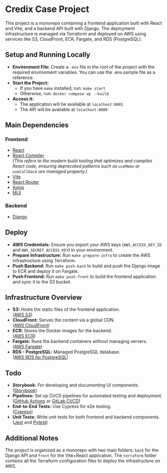 # Credix Case Project

This project is a monorepo containing a frontend application built with React and Vite, and a backend API built with Django. The deployment infrastructure is managed via Terraform and deployed on AWS using services like S3, CloudFront, ECR, Fargate, and RDS (PostgreSQL).

## Setup and Running Locally

- **Environment File:** Create a `.env` file in the root of the project with the required environment variables. You can use the .env.sample file as a reference.
- **Start the Project:**
  - If you have `make` installed, run: `make start`
  - Otherwise, run: `docker compose up --build`
- **Access it:**
  - The application will be available at `localhost:8001`
  - The API will be available at `localhost:8000`

## Main Dependencies

### Frontend

- [React](https://reactjs.org/)
- [React Compiler](https://reactjs.org/docs/react-api.html)  
  _(This refers to the modern build tooling that optimizes and compiles React code, ensuring deprecated patterns such as `useMemo` or `useCallback` are managed properly.)_
- [Vite](https://vitejs.dev/)
- [React Router](https://reactrouter.com/)
- [Axios](https://axios-http.com/)
- [MUI](https://mui.com/)

### Backend

- [Django](https://www.djangoproject.com/)

## Deploy

- **AWS Credentials:** Ensure you export your AWS keys (`AWS_ACCESS_KEY_ID` and `AWS_SECRET_ACCESS_KEY`) in your environment.
- **Prepare Infrastructure:** Run `make prepare-infra` to create the AWS infrastructure using Terraform.
- **Push Backend:** Run `make push-back` to build and push the Django image to ECR and deploy it on Fargate.
- **Push Frontend:** Run `make push-front` to build the frontend application and sync it to the S3 bucket.

## Infrastructure Overview

- **S3:** Hosts the static files of the frontend application.  
  ([AWS S3](https://aws.amazon.com/s3/))
- **CloudFront:** Serves the content via a global CDN.  
  ([AWS CloudFront](https://aws.amazon.com/cloudfront/))
- **ECR:** Stores the Docker images for the backend.  
  ([AWS ECR](https://aws.amazon.com/ecr/))
- **Fargate:** Runs the backend containers without managing servers.  
  ([AWS Fargate](https://aws.amazon.com/fargate/))
- **RDS - PostgreSQL:** Managed PostgreSQL database.  
  ([AWS RDS for PostgreSQL](https://aws.amazon.com/rds/postgresql/))

## Todo

- **Storybook:** For developing and documenting UI components.  
  ([Storybook](https://storybook.js.org/))
- **Pipelines:** Set up CI/CD pipelines for automated testing and deployment.  
  ([GitHub Actions](https://github.com/features/actions) or [GitLab CI/CD](https://www.gitlab.com/))
- **End-to-End Tests:** Use Cypress for e2e testing.  
  ([Cypress](https://www.cypress.io/))
- **Unit Tests:** Write unit tests for both frontend and backend components.  
  ([Jest](https://jestjs.io/) and [Pytest](https://docs.pytest.org/en/stable/))

## Additional Notes

The project is organized as a monorepo with two main folders: `back` for the Django API and `front` for the Vite+React application. The `terraform` folder contains all the Terraform configuration files to deploy the infrastructure on AWS.
